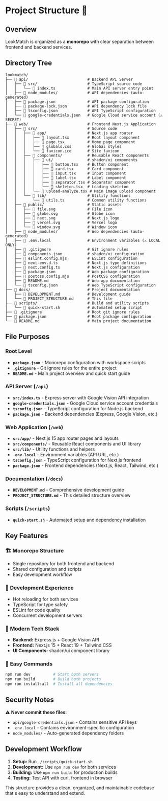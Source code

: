 # Project Structure 📁

## Overview
LookMatch is organized as a **monorepo** with clear separation between frontend and backend services.

## Directory Tree
```
lookmatch/
├── 📁 api/                          # Backend API Server
│   ├── 📁 src/                      # TypeScript source code
│   │   └── 📄 index.ts              # Main API server entry point
│   ├── 📁 node_modules/             # API dependencies (auto-generated)
│   ├── 📄 package.json              # API package configuration
│   ├── 📄 package-lock.json         # API dependency lock file
│   ├── 📄 tsconfig.json             # API TypeScript configuration
│   └── 📄 google-credentials.json   # Google Cloud service account (⚠️ SECRET)
├── 📁 web/                          # Frontend Next.js Application
│   ├── 📁 src/                      # Source code
│   │   ├── 📁 app/                  # Next.js app router
│   │   │   ├── 📄 layout.tsx        # Root layout component
│   │   │   ├── 📄 page.tsx          # Home page component
│   │   │   ├── 📄 globals.css       # Global styles
│   │   │   └── 📄 favicon.ico       # Site favicon
│   │   ├── 📁 components/           # Reusable React components
│   │   │   ├── 📁 ui/               # shadcn/ui components
│   │   │   │   ├── 📄 button.tsx    # Button component
│   │   │   │   ├── 📄 card.tsx      # Card component
│   │   │   │   ├── 📄 input.tsx     # Input component
│   │   │   │   ├── 📄 label.tsx     # Label component
│   │   │   │   ├── 📄 separator.tsx # Separator component
│   │   │   │   └── 📄 skeleton.tsx  # Loading skeleton
│   │   │   └── 📄 upload-analyze.tsx # Main image upload component
│   │   └── 📁 lib/                  # Utility functions
│   │       └── 📄 utils.ts          # Common utility functions
│   ├── 📁 public/                   # Static assets
│   │   ├── 📄 file.svg              # File icon
│   │   ├── 📄 globe.svg             # Globe icon
│   │   ├── 📄 next.svg              # Next.js logo
│   │   ├── 📄 vercel.svg            # Vercel logo
│   │   └── 📄 window.svg            # Window icon
│   ├── 📁 node_modules/             # Web dependencies (auto-generated)
│   ├── 📄 .env.local                # Environment variables (⚠️ LOCAL ONLY)
│   ├── 📄 .gitignore                # Git ignore rules
│   ├── 📄 components.json           # shadcn/ui configuration
│   ├── 📄 eslint.config.mjs         # ESLint configuration
│   ├── 📄 next-env.d.ts             # Next.js type definitions
│   ├── 📄 next.config.ts            # Next.js configuration
│   ├── 📄 package.json              # Web package configuration
│   ├── 📄 postcss.config.mjs        # PostCSS configuration
│   ├── 📄 README.md                 # Web app documentation
│   └── 📄 tsconfig.json             # Web TypeScript configuration
├── 📁 docs/                         # Project documentation
│   ├── 📄 DEVELOPMENT.md            # Development guide
│   └── 📄 PROJECT_STRUCTURE.md      # This file
├── 📁 scripts/                      # Build and utility scripts
│   └── 📄 quick-start.sh            # Automated setup script
├── 📄 .gitignore                    # Root git ignore rules
├── 📄 package.json                  # Root package configuration
└── 📄 README.md                     # Main project documentation
```

## File Purposes

### Root Level
- **`package.json`** - Monorepo configuration with workspace scripts
- **`.gitignore`** - Git ignore rules for the entire project
- **`README.md`** - Main project overview and quick start guide

### API Server (`/api`)
- **`src/index.ts`** - Express server with Google Vision API integration
- **`google-credentials.json`** - Google Cloud service account credentials
- **`tsconfig.json`** - TypeScript configuration for Node.js backend
- **`package.json`** - Backend dependencies (Express, Google Vision, etc.)

### Web Application (`/web`)
- **`src/app/`** - Next.js 15 app router pages and layouts
- **`src/components/`** - Reusable React components and UI library
- **`src/lib/`** - Utility functions and helpers
- **`.env.local`** - Environment variables (API URL, etc.)
- **`tsconfig.json`** - TypeScript configuration for Next.js frontend
- **`package.json`** - Frontend dependencies (Next.js, React, Tailwind, etc.)

### Documentation (`/docs`)
- **`DEVELOPMENT.md`** - Comprehensive development guide
- **`PROJECT_STRUCTURE.md`** - This detailed structure overview

### Scripts (`/scripts`)
- **`quick-start.sh`** - Automated setup and dependency installation

## Key Features

### 🏗️ **Monorepo Structure**
- Single repository for both frontend and backend
- Shared configuration and scripts
- Easy development workflow

### 🔧 **Development Experience**
- Hot reloading for both services
- TypeScript for type safety
- ESLint for code quality
- Concurrent development servers

### 📱 **Modern Tech Stack**
- **Backend:** Express.js + Google Vision API
- **Frontend:** Next.js 15 + React 19 + Tailwind CSS
- **UI Components:** shadcn/ui component library

### 🚀 **Easy Commands**
```bash
npm run dev          # Start both servers
npm run build        # Build both projects
npm run install:all  # Install all dependencies
```

## Security Notes

⚠️ **Never commit these files:**
- `api/google-credentials.json` - Contains sensitive API keys
- `.env.local` - Contains environment-specific configuration
- `node_modules/` - Auto-generated dependency folders

## Development Workflow

1. **Setup:** Run `./scripts/quick-start.sh`
2. **Development:** Use `npm run dev` for both services
3. **Building:** Use `npm run build` for production builds
4. **Testing:** Test API with curl, frontend in browser

This structure provides a clean, organized, and maintainable codebase that's easy to understand and extend.
